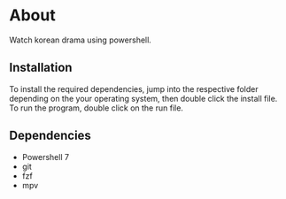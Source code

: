 # About
Watch korean drama using powershell.

## Installation
To install the required dependencies, jump into the respective folder depending on the your operating system, then double click the install file. To run the program, double click on the run file.
  
## Dependencies

- Powershell 7  
- git
- fzf  
- mpv




